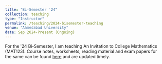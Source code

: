 ```yaml
---
title: "Bi-Semester '24"
collection: teaching
type: "Instructor"
permalink: /teaching/2024-bisemester-teaching
venue: "Ahmedabad University"
date: Sep 2024-Present (Ongoing)
---
```

For the '24 Bi-Semester, I am teaching An Invitation to College Mathematics (MAT123). Course notes, worksheets, reading material and exam papers for the same can be found [here](https://github.com/kanak-sudo/MAT123-24) and are updated timely.

